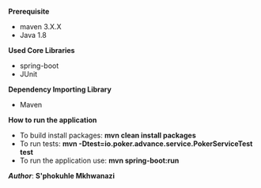 **Prerequisite**
- maven 3.X.X
- Java 1.8

**Used Core Libraries**
- spring-boot
- JUnit

**Dependency Importing Library**
- Maven

**How to run the application**
- To build install packages: __mvn clean install packages__
- To run tests: __mvn -Dtest=io.poker.advance.service.PokerServiceTest test__
- To run the application use: __mvn spring-boot:run__


**_Author_**: __S'phokuhle Mkhwanazi__